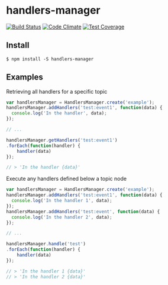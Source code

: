 # handlers-manager
[![Build Status](https://travis-ci.org/kepennar/handlers-manager.svg?branch=master)](https://travis-ci.org/kepennar/handlers-manager)
[![Code Climate](https://codeclimate.com/github/kepennar/handlers-manager/badges/gpa.svg)](https://codeclimate.com/github/kepennar/handlers-manager)
[![Test Coverage](https://codeclimate.com/github/kepennar/handlers-manager/badges/coverage.svg)](https://codeclimate.com/github/kepennar/handlers-manager/coverage)

## Install

```
$ npm install -S handlers-manager
```

## Examples

Retrieving all handlers for a specific topic
```js
var handlersManager = HandlersManager.create('example');
handlersManager.addHandlers('test:event1', function(data) {
  console.log('In the handler', data);
});

// ...

handlersManager.getHandlers('test:event1')
.forEach(function(handler) {
    handler(data)
});

// > 'In the handler {data}'
```

Execute any handlers defined below a topic node 
```js
var handlersManager = HandlersManager.create('example');
handlersManager.addHandlers('test:event1', function(data) {
  console.log('In the handler 1', data);
});
handlersManager.addHandlers('test:event', function(data) {
  console.log('In the handler 2', data);
});

// ...

handlersManager.handle('test')
.forEach(function(handler) {
    handler(data)
});

// > 'In the handler 1 {data}'
// > 'In the handler 2 {data}'
```
